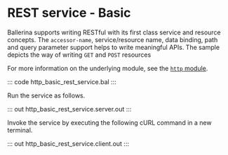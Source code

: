 # REST service - Basic

Ballerina supports writing RESTful with its first class service and resource concepts. The `accessor-name`, service/resource name, data binding, path and query parameter support helps to write meaningful APIs. The sample depicts the way of writing `GET` and `POST` resources

For more information on the underlying module, see the [`http` module](https://lib.ballerina.io/ballerina/http/latest/).

::: code http_basic_rest_service.bal :::

Run the service as follows.

::: out http_basic_rest_service.server.out :::

Invoke the service by executing the following cURL command in a new terminal.

::: out http_basic_rest_service.client.out :::

